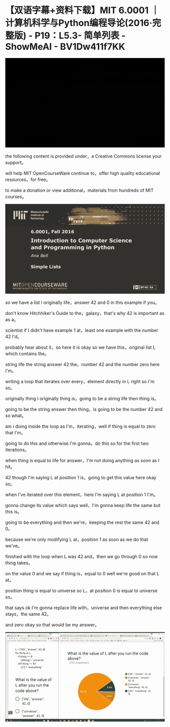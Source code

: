 # 【双语字幕+资料下载】MIT 6.0001 ｜ 计算机科学与Python编程导论(2016·完整版) - P19：L5.3- 简单列表 - ShowMeAI - BV1Dw411f7KK

![](img/4a03d80843981a5c886cb834adcf7631_0.png)

the following content is provided under，a Creative Commons license your support。

will help MIT OpenCourseWare continue to，offer high quality educational resources，for free。

to make a donation or view additional，materials from hundreds of MIT courses。



![](img/4a03d80843981a5c886cb834adcf7631_2.png)

so we have a list l originally life，answer 42 and 0 in this example if you。

don't know Hitchhiker's Guide to the，galaxy，that's why 42 is important as as a。

scientist if I didn't have example 1 at，least one example with the number 42 I'd。

probably hear about it，so here it is okay so we have this，original list L which contains the。

string life the string answer 42 the，number 42 and the number zero here I'm。

writing a loop that iterates over every，element directly in L right so I'm so。

originally thing I originally thing is，going to be a string life then thing is。

going to be the string answer then thing，is going to be the number 42 and so what。

am i doing inside the loop as I'm，iterating，well if thing is equal to zero that I'm。

going to do this and otherwise I'm gonna，do this so for the first two iterations。

when thing is equal to life for answer，I'm not doing anything as soon as I hit。

42 though I'm saying L at position 1 is，going to get this value here okay so。

when I've iterated over this element，here I'm saying L at position 1 I'm。

gonna change its value which says well，I'm gonna keep life the same but this is。

going to be everything and then we're，keeping the rest the same 42 and 0。

because we're only modifying L at，position 1 as soon as we do that we've。

finished with the loop when L was 42 and，then we go through 0 so now thing takes。

on the value 0 and we say if thing is，equal to 0 well we're good on that L at。

position thing is equal to universe so L，at position 0 is equal to universe so。

that says ok I'm gonna replace life with，universe and then everything else stays，the same 42。

and zero okay so that would be my answer。

![](img/4a03d80843981a5c886cb834adcf7631_4.png)